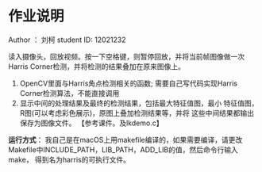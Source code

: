 # 作业说明
Author ： 刘柯    student ID: 12021232

读入摄像头，回放视频。按一下空格键，则暂停回放，并将当前帧图像做一次Harris Corner检测，并将检测的结果叠加在原来图像上。

1. OpenCV里面与Harris角点检测相关的函数;
需要自己写代码实现Harris Corner检测算法，不能直接调用
2. 显示中间的处理结果及最终的检测结果，包括最大特征值图，最小 特征值图，R图(可以考虑彩色展示)，原图上叠加检测结果等，并将 这些中间结果都输出保存为图像文件。
【参考课件。及lkdemo.c】

**运行方式**：
我自己是在macOS上用makefile编译的，如果需要编译，请更改Makefile中INCLUDE_PATH，LIB_PATH，ADD_LIB的值，然后命令行输入make， 得到名为harris的可执行文件。


